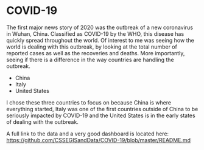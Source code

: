 # COVID-19

The first major news story of 2020 was the outbreak of a new coronavirus in Wuhan, China. Classified as COVID-19 by the WHO, this disease has quickly spread throughout the world. Of interest to me was seeing how the world is dealing with this outbreak, by looking at the total number of reported cases as well as the recoveries and deaths. More importantly, seeing if there is a difference in the way countries are handling the outbreak.
* China
* Italy
* United States

I chose these three countries to focus on because China is where everything started, Italy was one of the first countries outside of China to be seriously impacted by COVID-19 and the United States is in the early states of dealing with the outbreak.

A full link to the data and a very good dashboard is located here: https://github.com/CSSEGISandData/COVID-19/blob/master/README.md
